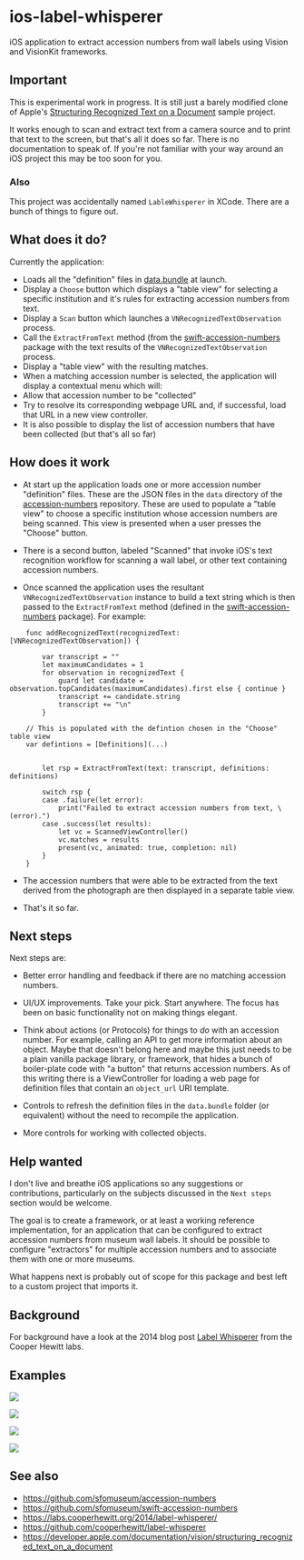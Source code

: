 # ios-label-whisperer

iOS application to extract accession numbers from wall labels using Vision and VisionKit frameworks.

## Important

This is experimental work in progress. It is still just a barely modified clone of Apple's [Structuring Recognized Text on a Document](https://developer.apple.com/documentation/vision/structuring_recognized_text_on_a_document) sample project.

It works enough to scan and extract text from a camera source and to print that text to the screen, but that's all it does so far. There is no documentation to speak of. If you're not familiar with your way around an iOS project this may be too soon for you.

### Also

This project was accidentally named `LableWhisperer` in XCode. There are a bunch of things to figure out.

## What does it do?

Currently the application:

* Loads all the "definition" files in [data.bundle](data.bundle) at launch.
* Display a `Choose` button which displays a "table view" for selecting a specific institution and it's rules for extracting accession numbers from text.
* Display a `Scan` button which launches a `VNRecognizedTextObservation` process.
* Call the `ExtractFromText` method (from the [swift-accession-numbers](https://github.com/sfomuseum/accession-numbers) package with the text results of the `VNRecognizedTextObservation` process.
* Display a "table view" with the resulting matches.
* When a matching accession number is selected, the application will display a contextual menu which will:
* Allow that accession number to be "collected"
* Try to resolve its corresponding webpage URL and, if successful, load that URL in a new view controller.
* It is also possible to display the list of accession numbers that have been collected (but that's all so far)

## How does it work

* At start up the application loads one or more accession number "definition" files. These are the JSON files in the `data` directory of the [accession-numbers](https://github.com/sfomuseum/accession-numbers) repository. These are used to populate a "table view" to choose a specific institution whose accession numbers are being scanned. This view is presented when a user presses the "Choose" button.

* There is a second button, labeled "Scanned" that invoke iOS's text recognition workflow for scanning a wall label, or other text containing accession numbers.

* Once scanned the application uses the resultant `VNRecognizedTextObservation` instance to build a text string which is then passed to the `ExtractFromText` method (defined in the [swift-accession-numbers](https://github.com/sfomuseum/swift-accession-numbers) package). For example: 

```
    func addRecognizedText(recognizedText: [VNRecognizedTextObservation]) {

        var transcript = ""
        let maximumCandidates = 1
        for observation in recognizedText {
            guard let candidate = observation.topCandidates(maximumCandidates).first else { continue }
            transcript += candidate.string
            transcript += "\n"
        }

	// This is populated with the defintion chosen in the "Choose" table view
	var defintions = [Definitions](...)

	
        let rsp = ExtractFromText(text: transcript, definitions: definitions)

        switch rsp {
        case .failure(let error):
            print("Failed to extract accession numbers from text, \(error).")
        case .success(let results):
            let vc = ScannedViewController()
            vc.matches = results
            present(vc, animated: true, completion: nil)
        }
    }
```

* The accession numbers that were able to be extracted from the text derived from the photograph are then displayed in a separate table view.

* That's it so far.

## Next steps

Next steps are:

* Better error handling and feedback if there are no matching accession numbers.

* UI/UX improvements. Take your pick. Start anywhere. The focus has been on basic functionality not on making things elegant.

* Think about actions (or Protocols) for things to _do_ with an accession number. For example, calling an API to get more information about an object. Maybe that doesn't belong here and maybe this just needs to be a plain vanilla package library, or framework, that hides a bunch of boiler-plate code with "a button" that returns accession numbers. As of this writing there is a ViewController for loading a web page for definition files that contain an `object_url` URI template.

* Controls to refresh the definition files in the `data.bundle` folder (or equivalent) without the need to recompile the application.

* More controls for working with collected objects.

## Help wanted

I don't live and breathe iOS applications so any suggestions or contributions, particularly on the subjects discussed in the `Next steps` section would be welcome.

The goal is to create a framework, or at least a working reference implementation, for an application that can be configured to extract accession numbers from museum wall labels. It should be possible to configure "extractors" for multiple accession numbers and to associate them with one or more museums.

What happens next is probably out of scope for this package and best left to a custom project that imports it.

## Background

For background have a look at the 2014 blog post [Label Whisperer](https://labs.cooperhewitt.org/2014/label-whisperer/) from the Cooper Hewitt labs.

## Examples

![](docs/images/label-whisperer-launch.png)

![](docs/images/label-whisperer-choose-org.png)

![](docs/images/label-whisperer-selected-sfom.png)

![](docs/images/label-whisperer-selected-bm.png)

## See also

* https://github.com/sfomuseum/accession-numbers
* https://github.com/sfomuseum/swift-accession-numbers
* https://labs.cooperhewitt.org/2014/label-whisperer/
* https://github.com/cooperhewitt/label-whisperer
* https://developer.apple.com/documentation/vision/structuring_recognized_text_on_a_document
